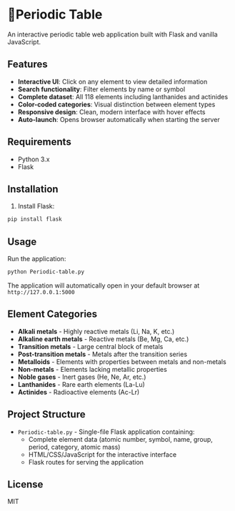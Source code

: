 # 🧪Periodic Table

An interactive periodic table web application built with Flask and vanilla JavaScript.

## Features

- **Interactive UI**: Click on any element to view detailed information
- **Search functionality**: Filter elements by name or symbol
- **Complete dataset**: All 118 elements including lanthanides and actinides
- **Color-coded categories**: Visual distinction between element types
- **Responsive design**: Clean, modern interface with hover effects
- **Auto-launch**: Opens browser automatically when starting the server

## Requirements

- Python 3.x
- Flask

## Installation

1. Install Flask:
```bash
pip install flask
```

## Usage

Run the application:
```bash
python Periodic-table.py
```

The application will automatically open in your default browser at `http://127.0.0.1:5000`

## Element Categories

- **Alkali metals** - Highly reactive metals (Li, Na, K, etc.)
- **Alkaline earth metals** - Reactive metals (Be, Mg, Ca, etc.)
- **Transition metals** - Large central block of metals
- **Post-transition metals** - Metals after the transition series
- **Metalloids** - Elements with properties between metals and non-metals
- **Non-metals** - Elements lacking metallic properties
- **Noble gases** - Inert gases (He, Ne, Ar, etc.)
- **Lanthanides** - Rare earth elements (La-Lu)
- **Actinides** - Radioactive elements (Ac-Lr)

## Project Structure

- `Periodic-table.py` - Single-file Flask application containing:
  - Complete element data (atomic number, symbol, name, group, period, category, atomic mass)
  - HTML/CSS/JavaScript for the interactive interface
  - Flask routes for serving the application

## License

MIT
